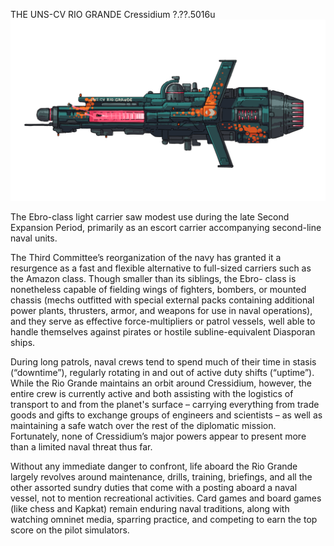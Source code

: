 THE UNS-CV RIO GRANDE
Cressidium
?.??.5016u
![The Rio](Rio_Grande.png)

The Ebro-class light carrier saw modest use during
the late Second Expansion Period, primarily as an
escort carrier accompanying second-line naval units.


The Third Committee’s reorganization of the navy has
granted it a resurgence as a fast and flexible
alternative to full-sized carriers such as the Amazon
class. Though smaller than its siblings, the Ebro-
class is nonetheless capable of fielding wings of
fighters, bombers, or mounted chassis (mechs
outfitted with special external packs containing
additional power plants, thrusters, armor, and
weapons for use in naval operations), and they serve
as effective force-multipliers or patrol vessels, well
able to handle themselves against pirates or hostile
subline-equivalent Diasporan ships.



During long patrols, naval crews tend to spend much
of their time in stasis (“downtime”), regularly rotating
in and out of active duty shifts (“uptime”). While the
Rio Grande maintains an orbit around Cressidium,
however, the entire crew is currently active and both
assisting with the logistics of transport to and from
the planet's surface – carrying everything from trade
goods and gifts to exchange groups of engineers and
scientists – as well as maintaining a safe watch over
the rest of the diplomatic mission. Fortunately, none
of Cressidium’s major powers appear to present
more than a limited naval threat thus far.


Without any immediate danger to confront, life
aboard the Rio Grande largely revolves around
maintenance, drills, training, briefings, and all the
other assorted sundry duties that come with a
posting aboard a naval vessel, not to mention
recreational activities. Card games and board games
(like chess and Kapkat) remain enduring naval
traditions, along with watching omninet media,
sparring practice, and competing to earn the top
score on the pilot simulators.
